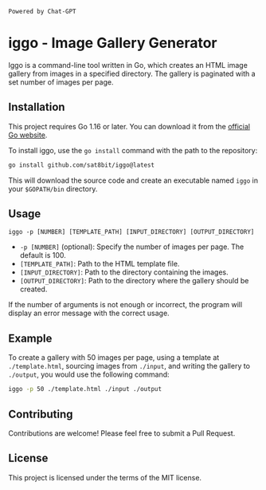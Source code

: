 `Powered by Chat-GPT`

# iggo - Image Gallery Generator

Iggo is a command-line tool written in Go, which creates an HTML image gallery from images in a specified directory. The gallery is paginated with a set number of images per page.

## Installation

This project requires Go 1.16 or later. You can download it from the [official Go website](https://golang.org/dl/).

To install iggo, use the `go install` command with the path to the repository:

```bash
go install github.com/sat8bit/iggo@latest
```

This will download the source code and create an executable named `iggo` in your `$GOPATH/bin` directory.

## Usage

```
iggo -p [NUMBER] [TEMPLATE_PATH] [INPUT_DIRECTORY] [OUTPUT_DIRECTORY]
```

- `-p [NUMBER]` (optional): Specify the number of images per page. The default is 100.
- `[TEMPLATE_PATH]`: Path to the HTML template file.
- `[INPUT_DIRECTORY]`: Path to the directory containing the images.
- `[OUTPUT_DIRECTORY]`: Path to the directory where the gallery should be created.

If the number of arguments is not enough or incorrect, the program will display an error message with the correct usage.

## Example

To create a gallery with 50 images per page, using a template at `./template.html`, sourcing images from `./input`, and writing the gallery to `./output`, you would use the following command:

```bash
iggo -p 50 ./template.html ./input ./output
```

## Contributing

Contributions are welcome! Please feel free to submit a Pull Request.

## License

This project is licensed under the terms of the MIT license.
